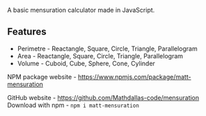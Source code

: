 A basic mensuration calculator made in JavaScript.

## Features

- Perimetre - Reactangle, Square, Circle, Triangle, Parallelogram
- Area - Reactangle, Square, Circle, Triangle, Parallelogram
- Volume - Cuboid, Cube, Sphere, Cone, Cylinder

NPM package website -
https://www.npmjs.com/package/matt-mensuration

GitHub website -
https://github.com/Mathdallas-code/mensuration
Download with npm -
`npm i matt-mensuration`
